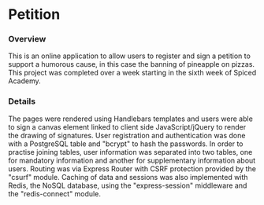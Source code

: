 # Petition

### Overview

This is an online application to allow users to register and sign a petition to support a humorous cause, in this case the banning of pineapple on pizzas. This project was completed over a week starting in the sixth week of Spiced Academy.

### Details

The pages were rendered using Handlebars templates and users were able to sign a canvas element linked to client side JavaScript/jQuery to render the drawing of signatures. User registration and authentication was done with a PostgreSQL table and "bcrypt" to hash the passwords. In order to practise joining tables, user information was separated into two tables, one for mandatory information and another for supplementary information about users. Routing was via Express Router with CSRF protection provided by the "csurf" module. Caching of data and sessions was also implemented with Redis, the NoSQL database, using the "express-session" middleware and the "redis-connect" module.
